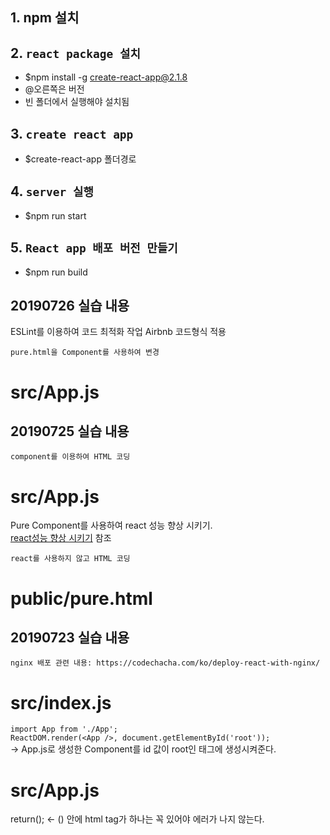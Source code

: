 ## 1. npm 설치   
   
## 2. `react package 설치`
   * $npm install -g create-react-app@2.1.8 <br>
   * @오른쪽은 버전 <br>
   * 빈 폴더에서 실행해야 설치됨 <br>

## 3. `create react app`
   * $create-react-app 폴더경로


## 4. `server 실행`
   * $npm run start

## 5. `React app 배포 버전 만들기`
   * $npm run build

## 20190726 실습 내용
ESLint를 이용하여 코드 최적화 작업
Airbnb 코드형식 적용

`pure.html을 Component를 사용하여 변경`

src/App.js
===


## 20190725 실습 내용
`component를 이용하여 HTML 코딩`

src/App.js
===
Pure Component를 사용하여 react 성능 향상 시키기. <br>
[react성능 향상 시키기](https://wonism.github.io/react-pure-component/) 참조

`react를 사용하지 않고 HTML 코딩`

public/pure.html
===


## 20190723 실습 내용
`nginx 배포 관련 내용: https://codechacha.com/ko/deploy-react-with-nginx/`

src/index.js
===
`import App from './App';`<br>
`ReactDOM.render(<App />, document.getElementById('root'));`<br>
-> App.js로 생성한 Component를 id 값이 root인 태그에 생성시켜준다.

src/App.js
===
return(); <- () 안에 html tag가 하나는 꼭 있어야 에러가 나지 않는다.
